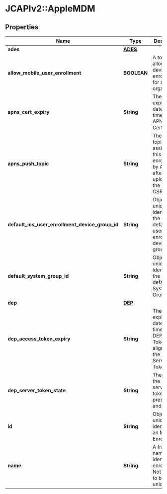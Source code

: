 # JCAPIv2::AppleMDM

## Properties
Name | Type | Description | Notes
------------ | ------------- | ------------- | -------------
**ades** | [**ADES**](ADES.md) |  | [optional] 
**allow_mobile_user_enrollment** | **BOOLEAN** | A toggle to allow mobile device enrollment for an organization. | [optional] 
**apns_cert_expiry** | **String** | The expiration date and time for the APNS Certificate. | [optional] 
**apns_push_topic** | **String** | The push topic assigned to this enrollment by Apple after uploading the Signed CSR plist. | [optional] 
**default_ios_user_enrollment_device_group_id** | **String** | ObjectId uniquely identifying the MDM default iOS user enrollment device group. | [optional] 
**default_system_group_id** | **String** | ObjectId uniquely identifying the MDM default System Group. | [optional] 
**dep** | [**DEP**](DEP.md) |  | [optional] 
**dep_access_token_expiry** | **String** | The expiration date and time for the DEP Access Token. This aligns with the DEP Server Token State. | [optional] 
**dep_server_token_state** | **String** | The state of the dep server token, presence and expiry. | [optional] 
**id** | **String** | ObjectId uniquely identifying an MDM Enrollment, | 
**name** | **String** | A friendly name to identify this enrollment.  Not required to be unique. | [optional] 

